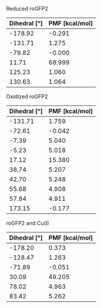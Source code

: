 Reduced roGFP2

| Dihedral [°] | PMF [kcal/mol] |
|-----------|-----------|
| -178.92 | -0.291 |
| -131.71 | 1.275 |
| -79.82 | -0.000 |
| 11.71 | 68.999 |
| 125.23 | 1.060 |
| 130.63 | 1.064 |

Oxidized roGFP2

| Dihedral [°] | PMF [kcal/mol] |
|-----------|-----------|
| -131.71 | 1.759 |
| -72.61 | -0.042 |
| -7.39 | 5.040 |
| -5.23 | 5.018 |
| 17.12 | 15.380 |
| 38.74 | 5.207 |
| 42.70 | 5.248 |
| 55.68 | 4.908 |
| 57.84 | 4.911 |
| 173.15 | -0.177 |

roGFP2 and Cu(I)

| Dihedral [°] | PMF [kcal/mol] |
|-----------|-----------|
| -178.20 | 0.373 |
| -128.47 | 1.263 |
| -71.89 | -0.051 |
| 30.09 | 49.205 |
| 78.02 | 4.963 |
| 83.42 | 5.262 |
